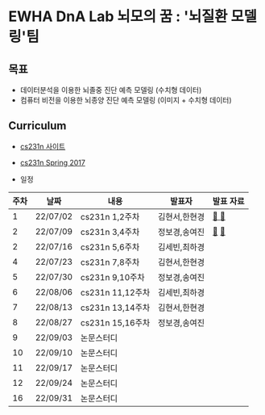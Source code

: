 # EWHA DnA Lab 뇌모의 꿈 : '뇌질환 모델링'팀

## 목표
- 데이터분석을 이용한 뇌졸중 진단 예측 모델링 (수치형 데이터)
- 컴퓨터 비전을 이용한 뇌종양 진단 예측 모델링 (이미지 + 수치형 데이터)


## Curriculum

- [cs231n 사이트](http://cs231n.stanford.edu/)
- [cs231n Spring 2017](https://www.youtube.com/playlist?list=PLC1qU-LWwrF64f4QKQT-Vg5Wr4qEE1Zxk)

- 일정

| 주차 | 날짜 | 내용 | 발표자 | 발표 자료|
|---|---|---|---|---|
|1|22/07/02|cs231n 1,2주차|김현서,한현경|[ :closed_book: ](https://github.com/Dream-of-Neomo/Modeling/blob/main/Lecture2.pdf) [:green_book:](https://github.com/Dream-of-Neomo/Modeling/blob/main/Lecture1.pdf) |
|2|22/07/09|cs231n 3,4주차|정보경,송여진|[:blue_book:](https://github.com/Dream-of-Neomo/Modeling/blob/main/Lecture3.pdf) [:orange_book:](https://github.com/Dream-of-Neomo/Modeling/blob/main/Lecture4.pdf) |
|2|22/07/16|cs231n 5,6주차|김세빈,최하경|
|4|22/07/23|cs231n 7,8주차|김현서,한현경|
|5|22/07/30|cs231n 9,10주차|정보경,송여진|
|6|22/08/06|cs231n 11,12주차|김세빈,최하경|
|7|22/08/13|cs231n 13,14주차|김현서,한현경|
|8|22/08/27|cs231n 15,16주차|정보경,송여진|
|9|22/09/03|논문스터디|
|10|22/09/10|논문스터디|
|11|22/09/17|논문스터디|
|12|22/09/24|논문스터디|
|16|22/09/31|논문스터디|
